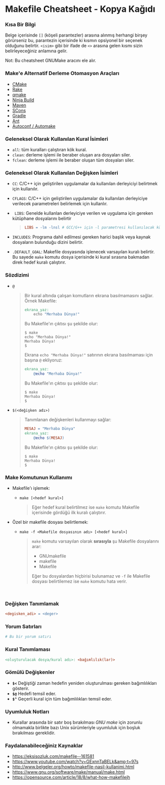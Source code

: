 # Makefile Cheatsheet - Kopya Kağıdı

### Kısa Bir Bilgi

Belge içerisinde `[]` (köşeli parantezler) arasına alınmış herhangi birşey görürseniz bu, parantezin içerisinde ki kısmın opsiyonel bir seçenek olduğunu belirtir. `<isim>` gibi bir ifade de `<>` arasına gelen kısmı sizin belirleyeceğiniz anlamına gelir.

Not: Bu cheatsheet GNUMake aracını ele alır.

### Make'e Alternatif Derleme Otomasyon Araçları

- [CMake](https://cmake.org/)
- [Rake](https://github.com/ruby/rake)
- [qmake](https://en.wikipedia.org/wiki/Qmake)
- [Ninja Build](https://ninja-build.org/)
- [Maven](https://maven.apache.org/)
- [SCons](https://www.scons.org/)
- [Gradle](https://gradle.org/)
- [Ant](https://ant.apache.org/)
- [Autoconf / Automake](https://www.gnu.org/software/automake/faq/autotools-faq.html)

### Geleneksel Olarak Kullanılan Kural İsimleri

- `all`:  tüm kuralları çalıştıran kök kural.
- `clean`: derleme işlemi ile beraber oluşan ara dosyaları siler.
- `fclean`: derleme işlemi ile beraber oluşan tüm dosyaları siler.

### Geleneksel Olarak Kullanılan Değişken İsimleri

- `CC`: C/C++ için geliştirilen uygulamalar da kullanılan derleyiciyi belirtmek için kullanılır.

- `CFLAGS`: C/C++ için geliştirilen uygulamalar da kullanılan derleyiciye verilecek parametreleri belirlemek için kullanlır.

- ` LIBS`: Genelde kullanlan derleyiciye verilen ve uygulama için gereken kütüphane dosyalarını belirtir

  > ```makefile
  > LIBS = -lm -lnsl # GCC/G++ için -l parametresi kullanılacak kütüphaneleri belirtir
  > ```

- `INCLUDES`: Programa dahil edilmesi gereken harici başlık veya kaynak dosyaların bulunduğu dizini belirtir.

- `.DEFAULT_GOAL`: Makefile dosyasında işlenecek varsayılan kuralı belirtir. Bu sayede `make` komutu dosya içerisinde ki kural sırasına bakmadan direk hedef kuralı çalıştırır.

### Sözdizimi

- `@`

  > Bir kural altında çalışan komutların ekrana basılmamasını sağlar. Örnek Makefile:
  >
  > ```makefile
  > ekrana_yaz:
  > 	echo "Merhaba Dünya!"
  > ```
  >
  > Bu Makefile'ın çıktısı şu şekilde olur:
  >
  > ```shell
  > $ make
  > echo "Merhaba Dünya!"
  > Merhaba Dünya!
  > $
  > ```
  >
  > Ekrana `echo "Merhaba Dünya!"` satırının ekrana basılmaması için başına `@` ekliyoruz:
  >
  > ```makefile
  > ekrana_yaz:
  > 	@echo "Merhaba Dünya!"
  > ```
  >
  > Bu Makefile'ın çıktısı şu şekilde olur:
  >
  > ```shell
  > $ make
  > Merhaba Dünya!
  > $
  > ```

- `$(<değişken adı>)`

  > Tanımlanan değişkenleri kullanmayı sağlar:
  >
  > ```makefile
  > MESAJ = "Merhaba Dünya"
  > ekrana_yaz:
  > 	@echo $(MESAJ)
  > ```
  >
  > Bu Makefile'ın çıktısı şu şekilde olur:
  >
  > ```shell
  > $ make
  > Merhaba Dünya!
  > $
  > ```



### Make Komutunun Kullanımı

- Makefile'ı işlemek:

  - ```shell
    make [<hedef kural>]
    ```

    > Eğer hedef kural belirtilmez ise `make` komutu Makefile içerisinde gördüğü ilk kuralı çalıştırır.

- Özel bir makefile dosyası belirtlemek:

  - ```shell
    make -f <Makefile dosyasının adı> [<hedef kural>]
    ```

    > `make` komutu varsayılan olarak **sırasıyla** şu Makefile dosyalarını arar:
    >
    > - GNUmakefile
    > - makefile
    > - Makefile
    >
    > Eğer bu dosyalardan hiçbirisi bulunamaz ve `-f` ile Makefile dosyası belirtilemez ise `make` komutu hata verir. 

​	

### Değişken Tanımlamak

```makefile
<degisken_adi> = <deger>
```

### Yorum Satırları

```makefile
# Bu bir yorum satırı
```

### Kural Tanımlaması

```makefile
<oluşturulacak dosya/kural adı>: <bağımlılık(lar)>
```

### Gömülü Değişkenler

- **` $< `** Değiştiği zaman hedefin yeniden oluşturulması gereken bağımlılıkları gösterir.    
- **` $@ `** Hedefi temsil eder.    
- **` $^ `** Geçerli kural için tüm bağımlılıkları temsil eder.    

### Uyumluluk Notları

- Kurallar arasında bir satır boş bırakılması *GNU make* için zorunlu olmamakla birlikte bazı Unix sürümleriyle uyumluluk için boşluk bırakılması gereklidir.



### Faydalanabileceğiniz Kaynaklar

* https://eksisozluk.com/makefile--161581
* https://www.youtube.com/watch?v=GExnnTaBELk&amp;t=97s
* http://www.belgeler.org/howto/makefile-nasil-kullanimi.html
* https://www.gnu.org/software/make/manual/make.html
* https://opensource.com/article/18/8/what-how-makefilejh